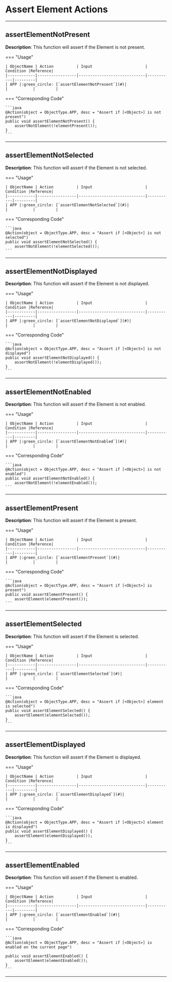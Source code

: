# Assert Element Actions
------------------------

## **assertElementNotPresent**

**Description**: This function will assert if the Element is not present.

=== "Usage"

    | ObjectName | Action          | Input                       | Condition |Reference|
    |------------|-----------------|-----------------------------|-----------|---------|
    | APP |:green_circle: [`assertElementNotPresent`](#)|                             |           |         |

=== "Corresponding Code"

    ```java
    @Action(object = ObjectType.APP, desc = "Assert if [<Object>] is not present")
    public void assertElementNotPresent() {
        assertNotElement(!elementPresent());
    }
    ```

----------------------
## **assertElementNotSelected**

**Description**: This function will assert if the Element is not selected.

=== "Usage"

    | ObjectName | Action          | Input                       | Condition |Reference|
    |------------|-----------------|-----------------------------|-----------|---------|
    | APP |:green_circle: [`assertElementNotSelected`](#)|                             |           |         |

=== "Corresponding Code"

    ```java
    @Action(object = ObjectType.APP, desc = "Assert if [<Object>] is not selected")
    public void assertElementNotSelected() {
        assertNotElement(!elementSelected());
    ```

----------------------
## **assertElementNotDisplayed**

**Description**: This function will assert if the Element is not displayed.

=== "Usage"

    | ObjectName | Action          | Input                       | Condition |Reference|
    |------------|-----------------|-----------------------------|-----------|---------|
    | APP |:green_circle: [`assertElementNotDisplayed`](#)|                             |           |         |

=== "Corresponding Code"

    ```java
    @Action(object = ObjectType.APP, desc = "Assert if [<Object>] is not displayed")
    public void assertElementNotDisplayed() {
        assertNotElement(!elementDisplayed());
    }
    ```

----------------------
## **assertElementNotEnabled**

**Description**: This function will assert if the Element is not enabled.

=== "Usage"

    | ObjectName | Action          | Input                       | Condition |Reference|
    |------------|-----------------|-----------------------------|-----------|---------|
    | APP |:green_circle: [`assertElementNotEnabled`](#)|                             |           |         |

=== "Corresponding Code"

    ```java
    @Action(object = ObjectType.APP, desc = "Assert if [<Object>] is not enabled")
    public void assertElementNotEnabled() {
        assertNotElement(!elementEnabled());
    ```

----------------------
## **assertElementPresent**

**Description**: This function will assert if the Element is present.

=== "Usage"

    | ObjectName | Action          | Input                       | Condition |Reference|
    |------------|-----------------|-----------------------------|-----------|---------|
    | APP |:green_circle: [`assertElementPresent`](#)|                             |           |         |

=== "Corresponding Code"

    ```java
    @Action(object = ObjectType.APP, desc = "Assert if [<Object>] is present")
    public void assertElementPresent() {
        assertElement(elementPresent());
    ```

----------------------
## **assertElementSelected**

**Description**: This function will assert if the Element is selected.

=== "Usage"

    | ObjectName | Action          | Input                       | Condition |Reference|
    |------------|-----------------|-----------------------------|-----------|---------|
    | APP |:green_circle: [`assertElementSelected`](#)|                             |           |         |

=== "Corresponding Code"

    ```java
    @Action(object = ObjectType.APP, desc = "Assert if [<Object>] element is selected")
    public void assertElementSelected() {
        assertElement(elementSelected());
    }
    ```

----------------------


## **assertElementDisplayed**

**Description**: This function will assert if the Element is displayed.

=== "Usage"

    | ObjectName | Action          | Input                       | Condition |Reference|
    |------------|-----------------|-----------------------------|-----------|---------|
    | APP |:green_circle: [`assertElementDisplayed`](#)|                             |           |         |

=== "Corresponding Code"

    ```java
    @Action(object = ObjectType.APP, desc = "Assert if [<Object>] element is displayed")
    public void assertElementDisplayed() {
        assertElement(elementDisplayed());
    }
    ```

----------------------
## **assertElementEnabled**

**Description**: This function will assert if the Element is enabled.

=== "Usage"

    | ObjectName | Action          | Input                       | Condition |Reference|
    |------------|-----------------|-----------------------------|-----------|---------|
    | APP |:green_circle: [`assertElementEnabled`](#)|                             |           |         |

=== "Corresponding Code"

    ```java
    @Action(object = ObjectType.APP, desc = "Assert if [<Object>] is enabled on the current page")

    public void assertElementEnabled() {
        assertElement(elementEnabled());
    }
    ```
----------------------